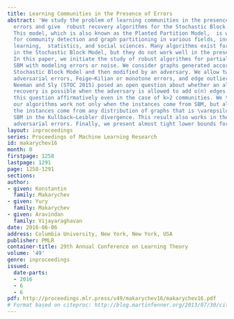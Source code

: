 ```yaml
---
title: Learning Communities in the Presence of Errors
abstract: 'We study the problem of learning communities in the presence of modeling
  errors and give  robust recovery algorithms for the Stochastic Block Model (SBM).
  This model, which is also known as the Planted Partition Model,  is widely used
  for community detection and graph partitioning in various fields, including machine
  learning,  statistics, and social sciences. Many algorithms exist for learning communities
  in the Stochastic Block Model, but they do not work well in the presence of errors.
  In this paper, we initiate the study of robust algorithms for partial recovery in
  SBM with modeling errors or noise. We consider graphs generated according to the
  Stochastic Block Model and then modified by an adversary. We allow two types of
  adversarial errors, Feige—Kilian or monotone errors, and edge outlier errors. Mossel,
  Neeman and Sly (STOC 2015) posed an open question about whether an almost exact
  recovery is possible when the adversary is allowed to add o(n) edges. Our work answers
  this question affirmatively even in the case of k>2 communities. We then show that
  our algorithms work not only when the instances come from SBM, but also work when
  the instances come from any distribution of graphs that is \varepsilon m close to
  SBM in the Kullback—Leibler divergence. This result also works in the presence of
  adversarial errors. Finally, we present almost tight lower bounds for two communities. '
layout: inproceedings
series: Proceedings of Machine Learning Research
id: makarychev16
month: 0
firstpage: 1258
lastpage: 1291
page: 1258-1291
sections: 
author:
- given: Konstantin
  family: Makarychev
- given: Yury
  family: Makarychev
- given: Aravindan
  family: Vijayaraghavan
date: 2016-06-06
address: Columbia University, New York, New York, USA
publisher: PMLR
container-title: 29th Annual Conference on Learning Theory
volume: '49'
genre: inproceedings
issued:
  date-parts:
  - 2016
  - 6
  - 6
pdf: http://proceedings.mlr.press/v49/makarychev16/makarychev16.pdf
# Format based on citeproc: http://blog.martinfenner.org/2013/07/30/citeproc-yaml-for-bibliographies/
---
```

